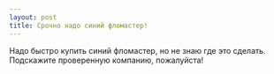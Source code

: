 ```yaml
---
layout: post 
title: Срочно надо синий фломастер! 
--- 
```

Надо быстро купить синий фломастер, но не знаю где это сделать. Подскажите проверенную компанию, пожалуйста!